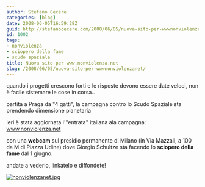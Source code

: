```yaml
---
author: Stefano Cecere
categories: [blog]
date: 2008-06-05T16:59:28Z
guid: http://stefanocecere.com/2008/06/05/nuova-sito-per-wwwnonviolenzanet/
id: 1002
tags:
- nonviolenza
- sciopero della fame
- scudo spaziale
title: Nuova sito per www.nonviolenza.net
slug: /2008/06/05/nuova-sito-per-wwwnonviolenzanet/
---
```


quando i progetti crescono forti e le risposte devono essere date veloci, non è facile sistemare le cose in corsa..
  
partita a Praga da "4 gatti", la campagna contro lo Scudo Spaziale sta prendendo dimensione planetaria

ieri è stata aggiornata l'"entrata" italiana ala campagna: <a href="http://www.nonviolenza.net" target="_blank">www.nonviolenza.net</a>
  
con una **webcam** sul presidio permanente di Milano (in Via Mazzali, a 100 da M di Piazza Udine) dove Giorgio Schultze sta facendo lo **sciopero della fame** dal 1 giugno.

andate a vederlo, linkatelo e diffondete!
  
<a href="http://www.nonviolenza.net" target="_blank"><img src='http://stefanocecere.com/wp-content/uploads/sites/3/2008/06/nonviolenzanet.jpg' alt='nonviolenzanet.jpg' /></a>